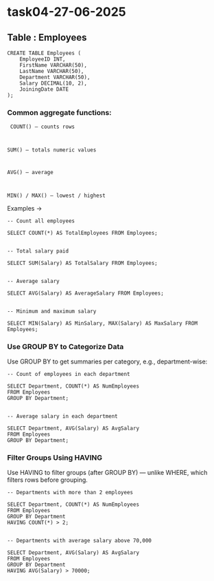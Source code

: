 # task04-27-06-2025

## Table : Employees

```
CREATE TABLE Employees (
    EmployeeID INT,
    FirstName VARCHAR(50),
    LastName VARCHAR(50),
    Department VARCHAR(50),
    Salary DECIMAL(10, 2),
    JoiningDate DATE
);
```

### Common aggregate functions:

<code> COUNT() – counts rows

SUM() – totals numeric values

AVG() – average

MIN() / MAX() – lowest / highest </code>

Examples ->

```
-- Count all employees

SELECT COUNT(*) AS TotalEmployees FROM Employees;


-- Total salary paid

SELECT SUM(Salary) AS TotalSalary FROM Employees;


-- Average salary

SELECT AVG(Salary) AS AverageSalary FROM Employees;


-- Minimum and maximum salary

SELECT MIN(Salary) AS MinSalary, MAX(Salary) AS MaxSalary FROM Employees;
```

### Use GROUP BY to Categorize Data
Use GROUP BY to get summaries per category, e.g., department-wise:

```
-- Count of employees in each department

SELECT Department, COUNT(*) AS NumEmployees
FROM Employees
GROUP BY Department;


-- Average salary in each department

SELECT Department, AVG(Salary) AS AvgSalary
FROM Employees
GROUP BY Department;
```

### Filter Groups Using HAVING
Use HAVING to filter groups (after GROUP BY) — unlike WHERE, which filters rows before grouping.

```
-- Departments with more than 2 employees

SELECT Department, COUNT(*) AS NumEmployees
FROM Employees
GROUP BY Department
HAVING COUNT(*) > 2;


-- Departments with average salary above 70,000

SELECT Department, AVG(Salary) AS AvgSalary
FROM Employees
GROUP BY Department
HAVING AVG(Salary) > 70000;
```

